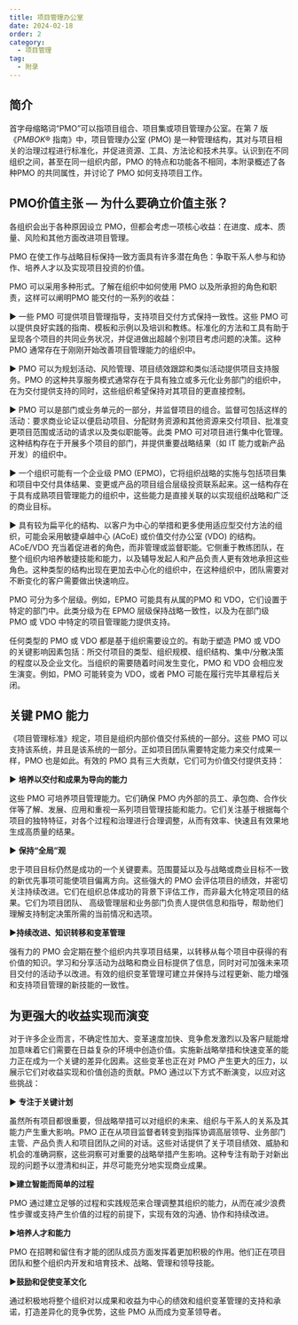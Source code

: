 ```yaml
---
title: 项目管理办公室
date: 2024-02-18
order: 2
category:
  - 项目管理
tag:
  - 附录
---
```


## 简介

首字母缩略词“PMO”可以指项目组合、项目集或项目管理办公室。在第 7 版《*PMBOK*® 指南》中，项目管理办公室 (PMO) 是一种管理结构，其对与项目相关的治理过程进行标准化，并促进资源、工具、方法论和技术共享。认识到在不同组织之间，甚至在同一组织内部，PMO 的特点和功能各不相同，本附录概述了各种PMO 的共同属性，并讨论了 PMO 如何支持项目工作。

## PMO价值主张 — 为什么要确立价值主张？

各组织会出于各种原因设立 PMO，但都会考虑一项核心收益：在进度、成本、质量、风险和其他方面改进项目管理。

PMO 在使工作与战略目标保持一致方面具有许多潜在角色：争取干系人参与和协作、培养人才以及实现项目投资的价值。

PMO 可以采用多种形式。了解在组织中如何使用 PMO 以及所承担的角色和职责，这样可以阐明PMO 能交付的一系列的收益：

▶ 一些 PMO 可提供项目管理指导，支持项目交付方式保持一致性。这些 PMO 可以提供良好实践的指南、模板和示例以及培训和教练。标准化的方法和工具有助于呈现各个项目的共同业务状况，并促进做出超越个别项目考虑问题的决策。这种 PMO 通常存在于刚刚开始改善项目管理能力的组织中。

▶ PMO 可以为规划活动、风险管理、项目绩效跟踪和类似活动提供项目支持服务。PMO 的这种共享服务模式通常存在于具有独立或多元化业务部门的组织中，在为交付提供支持的同时，这些组织希望保持对其项目的更直接控制。

▶ PMO 可以是部门或业务单元的一部分，并监督项目的组合。监督可包括这样的活动：要求商业论证以便启动项目、分配财务资源和其他资源来交付项目、批准变更项目范围或活动的请求以及类似职能等。此类 PMO 可对项目进行集中化管理。这种结构存在于开展多个项目的部门，并提供重要战略结果（如 IT 能力或新产品开发）的组织中。

▶ 一个组织可能有一个企业级 PMO (EPMO)，它将组织战略的实施与包括项目集和项目中交付具体结果、变更或产品的项目组合层级投资联系起来。这一结构存在于具有成熟项目管理能力的组织中，这些能力是直接关联的以实现组织战略和广泛的商业目标。

▶ 具有较为扁平化的结构、以客户为中心的举措和更多使用适应型交付方法的组织，可能会采用敏捷卓越中心 (ACoE) 或价值交付办公室 (VDO) 的结构。ACoE/VDO 充当着促进者的角色，而非管理或监督职能。它侧重于教练团队，在整个组织内培养敏捷技能和能力，以及辅导发起人和产品负责人更有效地承担这些角色。这种类型的结构出现在更加去中心化的组织中，在这种组织中，团队需要对不断变化的客户需要做出快速响应。

PMO 可分为多个层级。例如，EPMO 可能具有从属的PMO 和 VDO，它们设置于特定的部门中。此类分级为在 EPMO 层级保持战略一致性，以及为在部门级 PMO 或 VDO 中特定的项目管理能力提供支持。

任何类型的 PMO 或 VDO 都是基于组织需要设立的。有助于塑造 PMO 或 VDO 的关键影响因素包括：所交付项目的类型、组织规模、组织结构、集中/分散决策的程度以及企业文化。当组织的需要随着时间发生变化，PMO 和 VDO 会相应发生演变。例如，PMO 可能转变为 VDO，或者 PMO 可能在履行完毕其章程后关闭。

## 关键 PMO 能力

《项目管理标准》规定，项目是组织内部价值交付系统的一部分。这些 PMO 可以支持该系统，并且是该系统的一部分。正如项目团队需要特定能力来交付成果一样，PMO 也是如此。有效的 PMO 具有三大贡献，它们可为价值交付提供支持：

▶ **培养以交付和成果为导向的能力**

这些 PMO 可培养项目管理能力。它们确保 PMO 内外部的员工、承包商、合作伙伴等了解、发展、应用和重视一系列项目管理技能和能力。它们关注基于根据每个项目的独特特征，对各个过程和治理进行合理调整，从而有效率、快速且有效果地生成高质量的结果。

▶ **保持“全局”观**

忠于项目目标仍然是成功的一个关键要素。范围蔓延以及与战略或商业目标不一致的新优先事项可能使项目偏离方向。这些强大的 PMO 会评估项目的绩效，并密切关注持续改进。它们在组织总体成功的背景下评估工作，而非最大化特定项目的结果。它们为项目团队、 高级管理层和业务部门负责人提供信息和指导，帮助他们理解支持制定决策所需的当前情况和选项。

▶**持续改进、知识转移和变革管理**

强有力的 PMO 会定期在整个组织内共享项目结果，以转移从每个项目中获得的有价值的知识。学习和分享活动为战略和商业目标提供了信息，同时对可加强未来项目交付的活动予以改进。有效的组织变革管理可建立并保持与过程更新、能力增强和支持项目管理的新技能的一致性。

## 为更强大的收益实现而演变

对于许多企业而言，不确定性加大、变革速度加快、竞争愈发激烈以及客户赋能增加意味着它们需要在日益复杂的环境中创造价值。实施新战略举措和快速变革的能力正在成为一个关键的差异化因素。这些变革也正在对 PMO 产生更大的压力，以展示它们对收益实现和价值创造的贡献。PMO 通过以下方式不断演变，以应对这些挑战：

▶ **专注于关键计划**

虽然所有项目都很重要，但战略举措可以对组织的未来、组织与干系人的关系及其能力产生重大影响。PMO 正在从项目监督者转变到指挥协调高层领导、业务部门主管、产品负责人和项目团队之间的对话。这些对话提供了关于项目绩效、威胁和机会的准确洞察，这些洞察可对重要的战略举措产生影响。这种专注有助于对新出现的问题予以澄清和纠正，并尽可能充分地实现商业成果。

▶**建立智能而简单的过程**

PMO 通过建立足够的过程和实践规范来合理调整其组织的能力，从而在减少浪费性步骤或支持产生价值的过程的前提下，实现有效的沟通、协作和持续改进。

▶**培养人才和能力**

PMO 在招聘和留住有才能的团队成员方面发挥着更加积极的作用。他们正在项目团队和整个组织内开发和培育技术、战略、管理和领导技能。

▶**鼓励和促使变革文化**

通过积极地将整个组织对以成果和收益为中心的绩效和组织变革管理的支持和承诺，打造差异化的竞争优势，这些 PMO 从而成为变革领导者。
